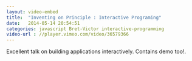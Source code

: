 ```yaml
---
layout: video-embed
title:  "Inventing on Principle : Interactive Programing"
date:   2014-05-14 20:54:51
categories: javascript Bret-Victor interactive-programming
video-url : //player.vimeo.com/video/36579366
---
```

Excellent talk on building applications interactively. Contains demo too!.

